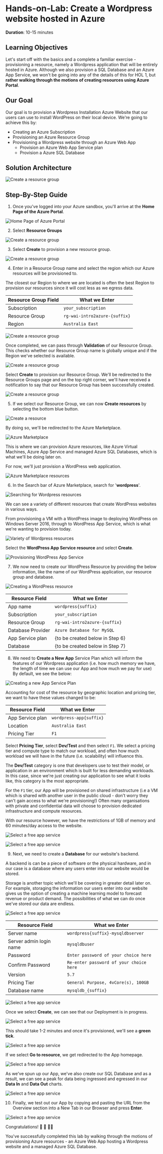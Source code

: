 # Hands-on-Lab: Create a Wordpress website hosted in Azure

**Duration**: 10-15 minutes
## Learning Objectives
Let's start off with the basics and a complete a familiar exercise - provisioning a resource, namely a Wordpress application that will be entirely hosted in Azure. Although we also provision a SQL Database and an Azure App Service, we won't be going into any of the details of this for HOL 1, but **rather walking through the motions of creating resources using Azure Portal**.

## Our Goal 

Our goal is to provision a Wordpress Installation Azure Website that our users can use to install WordPress on their local device. We're going to achieve this by:

- Creating an Azure Subscription
- Provisioning an Azure Resource Group
- Provisioning a Wordpress website through an Azure Web App
    - Provision an Azure Web App Service plan
    - Provision a Azure SQL Database

## Solution Architecture

![Create a resource group](images/HOL1/0_solution_architecture.PNG)

## Step-By-Step Guide

1. Once you've logged into your Azure sandbox, you'll arrive at the **Home Page of the Azure Portal**. 

![Home Page of Azure Portal](images/HOL1/1_homepage.PNG "Home page of Azure Portal")

2. Select **Resource Groups** 

![Create a resource group](images/HOL1/1a_resource_groups.PNG)

3. Select **Create** to provision a new resource group. 

![Create a resource group](images/HOL1/1b_resource_groups.PNG)

4. Enter in a Resource Group name and select the region which our Azure resources will be provisioned to. 

The closest our Region to where we are located is often the best Region to provision our resources since it will cost less as we egress data.

| **Resource Group Field**  | **What we Enter**  |
|---|---|
|  Subscription | `your_subscription`  |
| Resource Group  | `rg-wai-intro2azure-{suffix}`  |
|  Region |  `Australia East` |

![Create a resource group](images/HOL1/1c_create_rg.PNG) 

Once completed, we can pass through **Validation** of our Resource Group. This checks whether our Resource Group name is globally unique and if the Region we've selected is available. 

![Create a resource group](images/HOL1/1d_validation.PNG)

Select **Create** to provision our Resource Group. We'll be redirected to the Resource Groups page and on the top right corner, we'll have received a notification to say that our Resource Group has been successfully created.

![Create a resource group](images/HOL1/1e_resource_group_created.PNG)

5. If we select our Resource Group, we can now **Create resources** by selecting the bottom blue button. 

![Create a resource](images/HOL1/2_create_resource.PNG) 

By doing so, we'll be redirected to the Azure Marketplace. 

![Azure Marketplace](images/HOL1/3_azure_marketplace.PNG) 

This is where we can provision Azure resources, like Azure Virtual Machines, Azure App Service and managed Azure SQL Databases, which is what we'll be doing later on. 

For now, we'll just provision a WordPress web application. 

![Azure Marketplace resources](images/HOL1/4_azure_marketplace_lab_resources.PNG)

6. In the Search bar of Azure Marketplace, search for '**wordpress**'. 

![Searching for Wordpress resources](images/HOL1/5_search_wordpress.PNG) 

We can see a variety of different resources that create WordPress websites in various ways. 

From provisioning a VM with a WordPress image to deploying WordPress on Windows Server 2016, through to WordPress App Service, which is what we're wanting to provision today. 

![Variety of Wordpress resources](images/HOL1/6_wordpress_resources.PNG)  

Select the **WordPress App Service resource** and select **Create**. 

![Provisioning WordPress App Service](images/HOL1/7_wordpress_app.PNG)

7. We now need to create our WordPress Resource by providing the below information, like the name of our WordPress application, our resource group and database. 

![Creating a WordPress resource](images/HOL1/8_provision_wordpress.PNG)

| **Resource Field**  | **What we Enter**  |
|---|---|
| App name  | `wordpress{suffix}` |
|  Subscription | `your_subscription`  |
| Resource Group  | `rg-wai-intro2azure-{suffix}`  |
|  Database Provider |  `Azure Database for MySQL` |
|  App Service plan | {to be created below in Step 6}  |
|  Database | {to be created below in Step 7}  |

8. We need to **Create a New App** Service Plan which will inform the features of our Wordpress application (i.e. how much memory we have, the length of time we can use our App and how much we pay for use) By default, we see the below:

![Creating a new App Service Plan](images/HOL1/9_app_service_plan.PNG)

Accounting for cost of the resource by geographic location and pricing tier, we want to have these values changed to be:

| **Resource Field**  | **What we Enter**  |
|---|---|
| App Service plan  | `wordpress-app{suffix}` |
|  Location | `Australia East`  |
| Pricing Tier  | `F1`  |

Select **Pricing Tier**, select **Dev/Test** and then select `F1`. We select a pricing tier and compute type to match our workload, and often how much workload we will have in the future (i.e. scalability) will influence this. 

The **Dev/Test** category is one that developers use to test their model, or application in an environment which is built for less demanding workloads. In this case, since we're just creating our application to see what it looks like, this category is the most appropriate. 

For the `F1` tier, our App will be provisioned on shared infrastructure (i.e a VM which is shared with another user in the public cloud - don't worry they can't gain access to what we're provisioning!)
Often many organisations with private and confidential data will choose to provision dedicated infrastructure and compute resources. 

With our resource however, we have the restrictions of 1GB of memory and 60 minutes/day access to the website. 

![Select a free app service](images/HOL1/10_f1_app.PNG)

![Select a free app service](images/HOL1/11_f1_app.PNG)

9. Next, we need to create a **Database** for our website's backend. 

A backend is can be a piece of software or the physical hardware, and in our case is a database where any users enter into our website would be stored. 

Storage is another topic which we'll be covering in greater detail later on. For example, storaging the information our users enter into our website gives us the option of creating a machine learning model to forecast revenue or product demand. The possibilities of what we can do once we've stored our data are endless. 

![Select a free app service](images/HOL1/12_create_database.PNG)

| **Resource Field**  | **What we Enter**  |
|---|---|
| Server name | `wordpress{suffix}-mysqldbserver` |
|  Server admin login name | `mysqldbuser`  |
| Password  | `Enter password of your choice here`  |
|  Confirm Password |  `Re-enter password of your choice here` |
| Version | `5.7`  |
|  Pricing Tier | `General Purpose, 4vCore(s), 100GB`|
|  Database name | `mysqldb_{suffix}`|

![Select a free app service](images/HOL1/13_filled_details.PNG)

Once we select **Create**, we can see that our Deployment is in progress.

![Select a free app service](images/HOL1/14_deployment.PNG)

This should take 1-2 minutes and once it's provisioned, we'll see a **green tick**. 

![Select a free app service](images/HOL1/15_green_tick.PNG)

If we select **Go to resource**, we get redirected to the App homepage.

![Select a free app service](images/HOL1/16_app_homepage.PNG)

As we've spun up our App, we've also create our SQL Database and as a result, we can see a peak for data being ingressed and egressed in our **Data In** and **Data Out** charts.

![Select a free app service](images/HOL1/18_datainout.PNG)

10. Finally, we test out our App by copying and pasting the URL from the Overview section into a New Tab in our Browser and press **Enter**. 

![Select a free app service](images/HOL1/19_website.PNG)

Congratulations! 🥳 🎊 👏🏽

You've successfully completed this lab by walking through the motions of provisioning Azure resources - an Azure Web App hosting a Wordpress website and a managed Azure SQL Database.